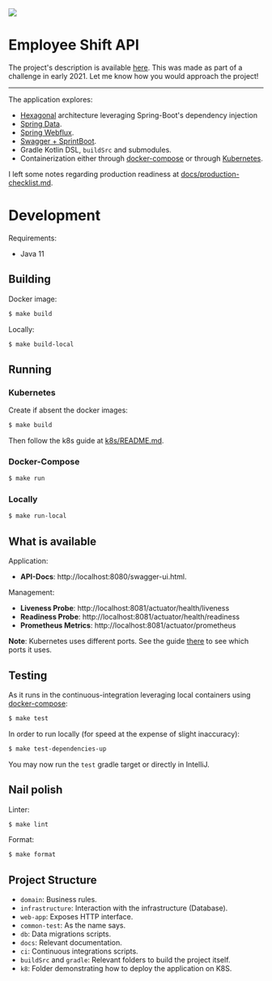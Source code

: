 <img src="https://github.com/bphenriques-lab/employee-shift-api-challenge/actions/workflows/build.yaml/badge.svg" />

# Employee Shift API

The project's description is available [here](docs/project.md). This was made as part of a challenge in early 2021. Let
me know how you would approach the project!

---

The application explores:
- [Hexagonal](https://en.wikipedia.org/wiki/Hexagonal_architecture_(software)) architecture leveraging Spring-Boot's dependency injection
- [Spring Data](https://docs.spring.io/spring-data/jdbc/docs/current/reference/html/).
- [Spring Webflux](https://docs.spring.io/spring-framework/docs/current/reference/html/web-reactive.html).
- [Swagger + SprintBoot](https://www.baeldung.com/swagger-2-documentation-for-spring-rest-api).
- Gradle Kotlin DSL, `buildSrc` and submodules.
- Containerization either through [docker-compose](https://docs.docker.com/compose/) or through [Kubernetes](k8s/README.md).

I left some notes regarding production readiness at [docs/production-checklist.md](docs/production-checklist.md).

# Development

Requirements:
- Java 11

## Building

Docker image:
```sh
$ make build
```

Locally:
```sh
$ make build-local
```

## Running

### Kubernetes

Create if absent the docker images:
```sh
$ make build
```

Then follow the k8s guide at [k8s/README.md](k8s/README.md).

### Docker-Compose

```sh
$ make run
```

### Locally

```sh
$ make run-local
```

## What is available

Application:
- **API-Docs**: http://localhost:8080/swagger-ui.html.

Management:
- **Liveness Probe**: http://localhost:8081/actuator/health/liveness
- **Readiness Probe**: http://localhost:8081/actuator/health/readiness
- **Prometheus Metrics**: http://localhost:8081/actuator/prometheus

**Note**: Kubernetes uses different ports. See the guide [there](k8s/README.md) to see which ports it uses.

## Testing

As it runs in the continuous-integration leveraging local containers using [docker-compose](https://docs.docker.com/compose/):
```sh
$ make test
```

In order to run locally (for speed at the expense of slight inaccuracy):
```sh
$ make test-dependencies-up
```

You may now run the `test` gradle target or directly in IntelliJ.

## Nail polish

Linter:
```sh
$ make lint
```

Format:
```sh
$ make format
```

## Project Structure

* `domain`: Business rules.
* `infrastructure`: Interaction with the infrastructure (Database).
* `web-app`: Exposes HTTP interface.
* `common-test`: As the name says.
* `db`: Data migrations scripts.
* `docs`: Relevant documentation.
* `ci`: Continuous integrations scripts.
* `buildSrc` and `gradle`: Relevant folders to build the project itself.
* `k8`: Folder demonstrating how to deploy the application on K8S.
